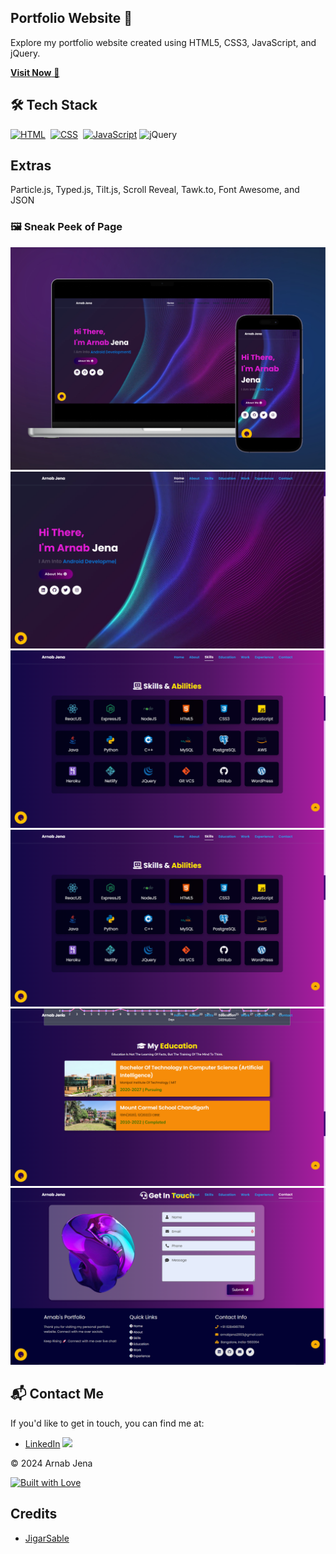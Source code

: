 ## Portfolio Website 🔗

Explore my portfolio website created using HTML5, CSS3, JavaScript, and jQuery.

<a href="https://portfolio-website-arnabs-projects.vercel.app/" target="_blank">**Visit Now** 🚀</a>

## 🛠️ Tech Stack
[![HTML](https://img.shields.io/badge/HTML5-%23E34F26.svg?&style=for-the-badge&logo=html5&logoColor=white)](https://github.com/arnabjena007/Portfolio-Website/search?l=html)&nbsp;
[![CSS](https://img.shields.io/badge/CSS3-%231572B6.svg?&style=for-the-badge&logo=css3&logoColor=white)](https://github.com//Portfolio-Website/search?l=css)&nbsp;
[![JavaScript](https://img.shields.io/badge/JavaScript-%23323330.svg?&style=for-the-badge&logo=javascript&logoColor=%23F7DF1E)](https://github.com/jigar-sable/Portfolio-Website/search?l=javascript)
![jQuery](https://img.shields.io/badge/jQuery-%230769AD.svg?style=for-the-badge&logo=jquery&logoColor=white)

## Extras
Particle.js, Typed.js, Tilt.js, Scroll Reveal, Tawk.to, Font Awesome, and JSON

### 🖼️ Sneak Peek of Page
![Main Page Mockup](https://github.com/arnabjena007/PortfolioWebsite/blob/main/Home%20Page%20Mockup.png?raw=true)
![Screenshot](https://github.com/arnabjena007/PortfolioWebsite/blob/main/Portfolio%201.png?raw=true)
![Screenshot](https://github.com/arnabjena007/PortfolioWebsite/blob/main/Portfolio%202.png?raw=true)
![Screenshot](https://github.com/arnabjena007/PortfolioWebsite/blob/main/Portfolio%202.png?raw=true)
![Screenshot](https://github.com/arnabjena007/PortfolioWebsite/blob/main/Portfolio%203.png?raw=true)
![Screenshot](https://github.com/arnabjena007/PortfolioWebsite/blob/main/Portfolio%204.png?raw=true)
## 📬 Contact Me
If you'd like to get in touch, you can find me at:

- [LinkedIn](https://www.linkedin.com/in/arnabjena/) <img src="https://www.felberpr.com/wp-content/uploads/linkedin-logo.png" width="15">

© 2024 Arnab Jena

[![Built with Love](https://forthebadge.com/images/badges/built-with-love.svg)](https://forthebadge.com) 

## Credits
- [JigarSable](https://github.com/jigar-sable/)

